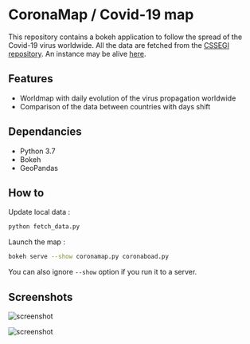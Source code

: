 # CoronaMap / Covid-19 map

This repository contains a bokeh application to follow the spread of the Covid-19 virus worldwide.
All the data are fetched from the [CSSEGI repository](https://github.com/CSSEGISandData/COVID-19). 
An instance may be alive [here](http://localhost:5006/coronaboard).

## Features

- Worldmap with daily evolution of the virus propagation worldwide
- Comparison of the data between countries with days shift

## Dependancies

- Python 3.7
- Bokeh
- GeoPandas

## How to

Update local data :

```bash
python fetch_data.py
```

Launch the map :

```bash
bokeh serve --show coronamap.py coronaboad.py
```

You can also ignore `--show` option if you run it to a server.

## Screenshots

![screenshot](https://raw.githubusercontent.com/jsgounot/CoronaTools/master/Screenshots/coronamap.png)

![screenshot](https://raw.githubusercontent.com/jsgounot/CoronaTools/master/Screenshots/coronaboard.png)